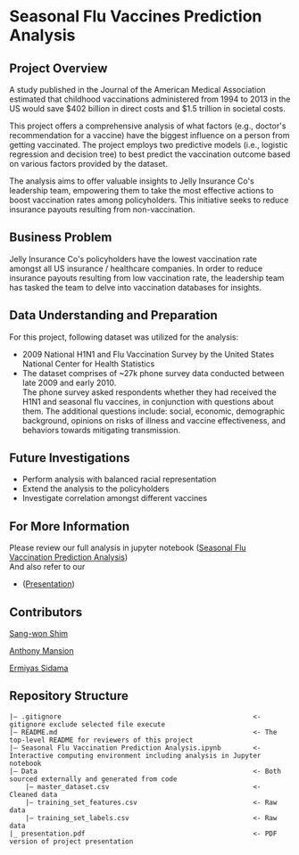 # Seasonal Flu Vaccines Prediction Analysis
## Project Overview
A study published in the Journal of the American Medical Association estimated that childhood vaccinations administered from 1994 to 2013 in the US would save $402 billion in direct costs and $1.5 trillion in societal costs.

This project offers a comprehensive analysis of what factors (e.g., doctor's recommendation for a vaccine) have the biggest influence on a person from getting vaccinated. The project employs two predictive models (i.e., logistic regression and decision tree) to best predict the vaccination outcome based on various factors provided by the dataset.

The analysis aims to offer valuable insights to Jelly Insurance Co's leadership team, empowering them to take the most effective actions to boost vaccination rates among policyholders. This initiative seeks to reduce insurance payouts resulting from non-vaccination.
## Business Problem
Jelly Insurance Co's policyholders have the lowest vaccination rate amongst all US insurance / healthcare companies. In order to reduce insurance payouts resulting from low vaccination rate, the leadership team has tasked the team to delve into vaccination databases for insights.
## Data Understanding and Preparation
For this project, following dataset was utilized for the analysis:

- 2009 National H1N1 and Flu Vaccination Survey by the United States National Center for Health Statistics
- The dataset comprises of ~27k phone survey data conducted between late 2009 and early 2010.\
The phone survey asked respondents whether they had received the H1N1 and seasonal flu vaccines, in conjunction with questions about them. The additional questions include: social, economic, demographic background, opinions on risks of illness and vaccine effectiveness, and behaviors towards mitigating transmission.

## Future Investigations

  - Perform analysis with balanced racial representation
  - Extend the analysis to the policyholders
  - Investigate correlation amongst different vaccines
## For More Information
Please review our full analysis in jupyter notebook ([Seasonal Flu Vaccination Prediction Analysis](https://github.com/MansionAnthony/Seasonal-FLU-Vaccine-Prediction_Analysis/blob/Main/Seasonal%20Flu%20Vaccination%20Prediction%20Analysis.ipynb))\
And also refer to our 
- ([Presentation](https://github.com/MansionAnthony/Seasonal-FLU-Vaccine-Prediction_Analysis/blob/Main/presentation.pdf)) 

## Contributors

[Sang-won Shim](https://github.com/sangwon224)

[Anthony Mansion](https://github.com/MansionAnthony)

[Ermiyas Sidama](https://github.com/ermiyas-sidama)

## Repository Structure
```
|— .gitignore                                                <- gitignore exclude selected file execute
|— README.md                                                 <- The top-level README for reviewers of this project
|— Seasonal Flu Vaccination Prediction Analysis.ipynb        <- Interactive computing environment including analysis in Jupyter notebook
|— Data                                                      <- Both sourced externally and generated from code
    |— master_dataset.csv                                    <- Cleaned data
    |— training_set_features.csv                             <- Raw data
    |— training_set_labels.csv                               <- Raw data
|_ presentation.pdf                                          <- PDF version of project presentation
```

